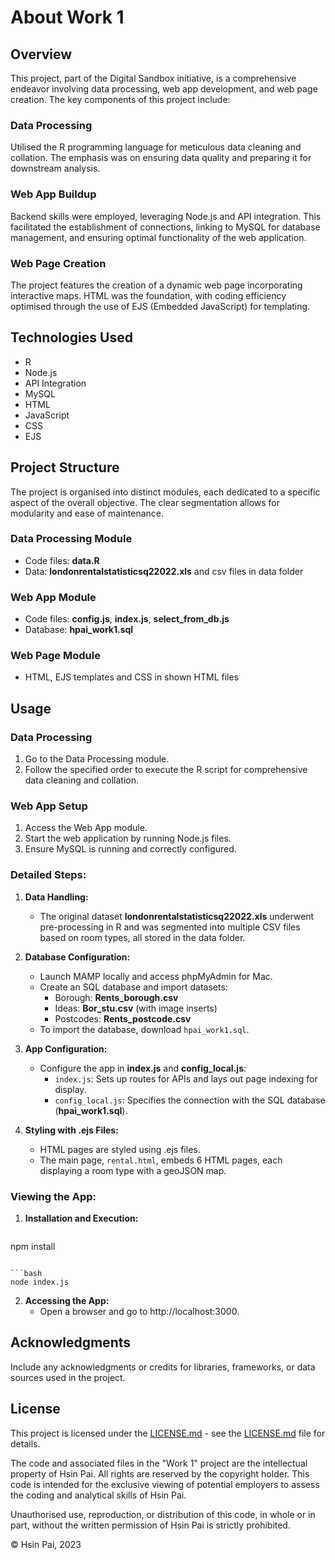 # About Work 1

## Overview

This project, part of the Digital Sandbox initiative, is a comprehensive endeavor involving data processing, web app development, and web page creation. The key components of this project include:

### Data Processing

Utilised the R programming language for meticulous data cleaning and collation. The emphasis was on ensuring data quality and preparing it for downstream analysis.

### Web App Buildup

Backend skills were employed, leveraging Node.js and API integration. This facilitated the establishment of connections, linking to MySQL for database management, and ensuring optimal functionality of the web application.

### Web Page Creation

The project features the creation of a dynamic web page incorporating interactive maps. HTML was the foundation, with coding efficiency optimised through the use of EJS (Embedded JavaScript) for templating.

## Technologies Used

- R
- Node.js
- API Integration
- MySQL
- HTML
- JavaScript
- CSS
- EJS

## Project Structure

The project is organised into distinct modules, each dedicated to a specific aspect of the overall objective. The clear segmentation allows for modularity and ease of maintenance.

### Data Processing Module

- Code files: **data.R**
- Data: **londonrentalstatisticsq22022.xls** and csv files in data folder

### Web App Module

- Code files: **config.js**, **index.js**, **select_from_db.js**
- Database: **hpai_work1.sql**

### Web Page Module

- HTML, EJS templates and CSS in shown HTML files

## Usage

### Data Processing

1. Go to the Data Processing module.
2. Follow the specified order to execute the R script for comprehensive data cleaning and collation.

### Web App Setup

1. Access the Web App module.
2. Start the web application by running Node.js files.
3. Ensure MySQL is running and correctly configured.

### Detailed Steps:

1. **Data Handling:**
   - The original dataset **londonrentalstatisticsq22022.xls** underwent pre-processing in R and was segmented into multiple CSV files based on room types, all stored in the data folder.

2. **Database Configuration:**
   - Launch MAMP locally and access phpMyAdmin for Mac.
   - Create an SQL database and import datasets:
     - Borough: **Rents_borough.csv**
     - Ideas: **Bor_stu.csv** (with image inserts)
     - Postcodes: **Rents_postcode.csv**
   - To import the database, download `hpai_work1.sql`.

3. **App Configuration:**
   - Configure the app in **index.js** and **config_local.js**:
     - `index.js`: Sets up routes for APIs and lays out page indexing for display.
     - `config_local.js`: Specifies the connection with the SQL database (**hpai_work1.sql**).

4. **Styling with .ejs Files:**
   - HTML pages are styled using .ejs files.
   - The main page, `rental.html`, embeds 6 HTML pages, each displaying a room type with a geoJSON map.

### Viewing the App:

1. **Installation and Execution:**
   ```bash
  npm install
  ```

  ```bash
  node index.js
  ```

2. **Accessing the App:**
   - Open a browser and go to http://localhost:3000.


## Acknowledgments

Include any acknowledgments or credits for libraries, frameworks, or data sources used in the project.

## License

This project is licensed under the [LICENSE.md](LICENSE.md) - see the [LICENSE.md](LICENSE.md) file for details.

The code and associated files in the "Work 1" project are the intellectual property of Hsin Pai. All rights are reserved by the copyright holder. This code is intended for the exclusive viewing of potential employers to assess the coding and analytical skills of Hsin Pai.

Unauthorised use, reproduction, or distribution of this code, in whole or in part, without the written permission of Hsin Pai is strictly prohibited.

© Hsin Pai, 2023
